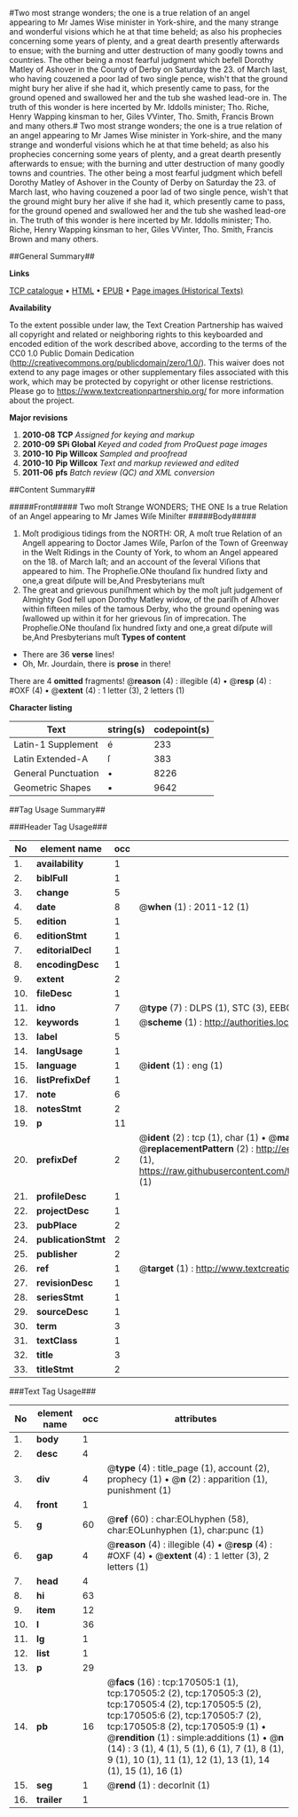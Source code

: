 #Two most strange wonders; the one is a true relation of an angel appearing to Mr James Wise minister in York-shire, and the many strange and wonderful visions which he at that time beheld; as also his prophecies concerning some years of plenty, and a great dearth presently afterwards to ensue; with the burning and utter destruction of many goodly towns and countries. The other being a most fearful judgment which befell Dorothy Matley of Ashover in the County of Derby on Saturday the 23. of March last, who having couzened a poor lad of two single pence, wish't that the ground might bury her alive if she had it, which presently came to pass, for the ground opened and swallowed her and the tub she washed lead-ore in. The truth of this wonder is here incerted by Mr. Iddolls minister; Tho. Riche, Henry Wapping kinsman to her, Giles VVinter, Tho. Smith, Francis Brown and many others.#
Two most strange wonders; the one is a true relation of an angel appearing to Mr James Wise minister in York-shire, and the many strange and wonderful visions which he at that time beheld; as also his prophecies concerning some years of plenty, and a great dearth presently afterwards to ensue; with the burning and utter destruction of many goodly towns and countries. The other being a most fearful judgment which befell Dorothy Matley of Ashover in the County of Derby on Saturday the 23. of March last, who having couzened a poor lad of two single pence, wish't that the ground might bury her alive if she had it, which presently came to pass, for the ground opened and swallowed her and the tub she washed lead-ore in. The truth of this wonder is here incerted by Mr. Iddolls minister; Tho. Riche, Henry Wapping kinsman to her, Giles VVinter, Tho. Smith, Francis Brown and many others.

##General Summary##

**Links**

[TCP catalogue](http://www.ota.ox.ac.uk/tcp/)  • 
[HTML](http://tei.it.ox.ac.uk/tcp/Texts-HTML/free/A95/A95451.html)  • 
[EPUB](http://tei.it.ox.ac.uk/tcp/Texts-EPUB/free/A95/A95451.epub) • 
[Page images (Historical Texts)](https://historicaltexts.jisc.ac.uk/eebo-99868628e)

**Availability**

To the extent possible under law, the Text Creation Partnership has waived all copyright and related or neighboring rights to this keyboarded and encoded edition of the work described above, according to the terms of the CC0 1.0 Public Domain Dedication (http://creativecommons.org/publicdomain/zero/1.0/). This waiver does not extend to any page images or other supplementary files associated with this work, which may be protected by copyright or other license restrictions. Please go to https://www.textcreationpartnership.org/ for more information about the project.

**Major revisions**

1. __2010-08__ __TCP__ *Assigned for keying and markup*
1. __2010-09__ __SPi Global__ *Keyed and coded from ProQuest page images*
1. __2010-10__ __Pip Willcox__ *Sampled and proofread*
1. __2010-10__ __Pip Willcox__ *Text and markup reviewed and edited*
1. __2011-06__ __pfs__ *Batch review (QC) and XML conversion*

##Content Summary##

#####Front#####
Two moſt Strange WONDERS; THE ONE Is a true Relation of an Angel appearing to Mr James Wiſe Miniſter
#####Body#####

1. Moſt prodigious tidings from the NORTH: OR, A moſt true Relation of an Angell appearing to Doctor James Wiſe, Parſon of the Town of Greenway in the Weſt Ridings in the County of
York, to whom an Angel appeared on the 18. of March laſt; and an account of the ſeveral Viſions that appeared to him.
The Propheſie.ONe thouſand ſix hundred ſixty and one,a great diſpute will be,And Presbyterians muſt 
1. The great and grievous puniſhment which by the moſt juſt judgement of Almighty God fell upon Dorothy Matley widow, of the pariſh of Aſhover within fifteen miles of the tamous
Derby, who the ground opening was ſwallowed up within it for her grievous ſin of imprecation.
The Propheſie.ONe thouſand ſix hundred ſixty and one,a great diſpute will be,And Presbyterians muſt 
**Types of content**

  * There are 36 **verse** lines!
  * Oh, Mr. Jourdain, there is **prose** in there!

There are 4 **omitted** fragments! 
 @__reason__ (4) : illegible (4)  •  @__resp__ (4) : #OXF (4)  •  @__extent__ (4) : 1 letter (3), 2 letters (1)

**Character listing**


|Text|string(s)|codepoint(s)|
|---|---|---|
|Latin-1 Supplement|é|233|
|Latin Extended-A|ſ|383|
|General Punctuation|•|8226|
|Geometric Shapes|▪|9642|

##Tag Usage Summary##

###Header Tag Usage###

|No|element name|occ|attributes|
|---|---|---|---|
|1.|__availability__|1||
|2.|__biblFull__|1||
|3.|__change__|5||
|4.|__date__|8| @__when__ (1) : 2011-12 (1)|
|5.|__edition__|1||
|6.|__editionStmt__|1||
|7.|__editorialDecl__|1||
|8.|__encodingDesc__|1||
|9.|__extent__|2||
|10.|__fileDesc__|1||
|11.|__idno__|7| @__type__ (7) : DLPS (1), STC (3), EEBO-CITATION (1), PROQUEST (1), VID (1)|
|12.|__keywords__|1| @__scheme__ (1) : http://authorities.loc.gov/ (1)|
|13.|__label__|5||
|14.|__langUsage__|1||
|15.|__language__|1| @__ident__ (1) : eng (1)|
|16.|__listPrefixDef__|1||
|17.|__note__|6||
|18.|__notesStmt__|2||
|19.|__p__|11||
|20.|__prefixDef__|2| @__ident__ (2) : tcp (1), char (1)  •  @__matchPattern__ (2) : ([0-9\-]+):([0-9IVX]+) (1), (.+) (1)  •  @__replacementPattern__ (2) : http://eebo.chadwyck.com/downloadtiff?vid=$1&page=$2 (1), https://raw.githubusercontent.com/textcreationpartnership/Texts/master/tcpchars.xml#$1 (1)|
|21.|__profileDesc__|1||
|22.|__projectDesc__|1||
|23.|__pubPlace__|2||
|24.|__publicationStmt__|2||
|25.|__publisher__|2||
|26.|__ref__|1| @__target__ (1) : http://www.textcreationpartnership.org/docs/. (1)|
|27.|__revisionDesc__|1||
|28.|__seriesStmt__|1||
|29.|__sourceDesc__|1||
|30.|__term__|3||
|31.|__textClass__|1||
|32.|__title__|3||
|33.|__titleStmt__|2||


###Text Tag Usage###

|No|element name|occ|attributes|
|---|---|---|---|
|1.|__body__|1||
|2.|__desc__|4||
|3.|__div__|4| @__type__ (4) : title_page (1), account (2), prophecy (1)  •  @__n__ (2) : apparition (1), punishment (1)|
|4.|__front__|1||
|5.|__g__|60| @__ref__ (60) : char:EOLhyphen (58), char:EOLunhyphen (1), char:punc (1)|
|6.|__gap__|4| @__reason__ (4) : illegible (4)  •  @__resp__ (4) : #OXF (4)  •  @__extent__ (4) : 1 letter (3), 2 letters (1)|
|7.|__head__|4||
|8.|__hi__|63||
|9.|__item__|12||
|10.|__l__|36||
|11.|__lg__|1||
|12.|__list__|1||
|13.|__p__|29||
|14.|__pb__|16| @__facs__ (16) : tcp:170505:1 (1), tcp:170505:2 (2), tcp:170505:3 (2), tcp:170505:4 (2), tcp:170505:5 (2), tcp:170505:6 (2), tcp:170505:7 (2), tcp:170505:8 (2), tcp:170505:9 (1)  •  @__rendition__ (1) : simple:additions (1)  •  @__n__ (14) : 3 (1), 4 (1), 5 (1), 6 (1), 7 (1), 8 (1), 9 (1), 10 (1), 11 (1), 12 (1), 13 (1), 14 (1), 15 (1), 16 (1)|
|15.|__seg__|1| @__rend__ (1) : decorInit (1)|
|16.|__trailer__|1||
